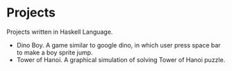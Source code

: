 # Projects

Projects written in Haskell Language.

- Dino Boy. A game similar to google dino, in which user press space bar to make a boy sprite jump.
- Tower of Hanoi. A graphical simulation of solving Tower of Hanoi puzzle.
